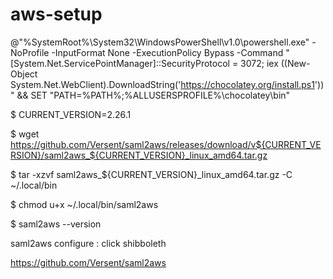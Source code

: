 # aws-setup


@"%SystemRoot%\System32\WindowsPowerShell\v1.0\powershell.exe" -NoProfile -InputFormat None -ExecutionPolicy Bypass -Command " [System.Net.ServicePointManager]::SecurityProtocol = 3072; iex ((New-Object System.Net.WebClient).DownloadString('https://chocolatey.org/install.ps1'))" && SET "PATH=%PATH%;%ALLUSERSPROFILE%\chocolatey\bin"


$ CURRENT_VERSION=2.26.1

$ wget https://github.com/Versent/saml2aws/releases/download/v${CURRENT_VERSION}/saml2aws_${CURRENT_VERSION}_linux_amd64.tar.gz

$ tar -xzvf saml2aws_${CURRENT_VERSION}_linux_amd64.tar.gz -C ~/.local/bin

$ chmod u+x ~/.local/bin/saml2aws

$ saml2aws --version

saml2aws configure : click shibboleth

https://github.com/Versent/saml2aws
